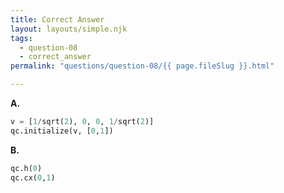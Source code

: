 ```yaml
---
title: Correct Answer
layout: layouts/simple.njk
tags:
  - question-08
  - correct_answer
permalink: "questions/question-08/{{ page.fileSlug }}.html"

---
```



**A.**  
```python
v = [1/sqrt(2), 0, 0, 1/sqrt(2)]  
qc.initialize(v, [0,1])
```
**B.**  
```python
qc.h(0)  
qc.cx(0,1)
```
